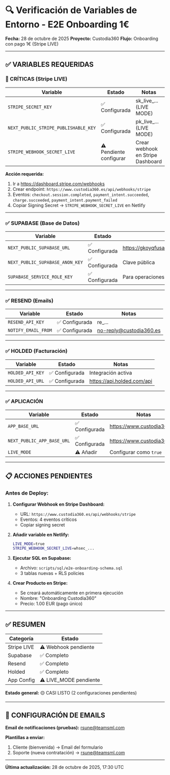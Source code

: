 # 🔍 Verificación de Variables de Entorno - E2E Onboarding 1€

**Fecha:** 28 de octubre de 2025
**Proyecto:** Custodia360
**Flujo:** Onboarding con pago 1€ (Stripe LIVE)

---

## ✅ VARIABLES REQUERIDAS

### 🔴 CRÍTICAS (Stripe LIVE)

| Variable | Estado | Notas |
|----------|--------|-------|
| `STRIPE_SECRET_KEY` | ✅ Configurada | sk_live_... (LIVE MODE) |
| `NEXT_PUBLIC_STRIPE_PUBLISHABLE_KEY` | ✅ Configurada | pk_live_... (LIVE MODE) |
| `STRIPE_WEBHOOK_SECRET_LIVE` | ⚠️ Pendiente configurar | Crear webhook en Stripe Dashboard |

**Acción requerida:**
1. Ir a https://dashboard.stripe.com/webhooks
2. Crear endpoint: `https://www.custodia360.es/api/webhooks/stripe`
3. Eventos: `checkout.session.completed`, `payment_intent.succeeded`, `charge.succeeded`, `payment_intent.payment_failed`
4. Copiar Signing Secret → `STRIPE_WEBHOOK_SECRET_LIVE` en Netlify

---

### ✅ SUPABASE (Base de Datos)

| Variable | Estado | Notas |
|----------|--------|-------|
| `NEXT_PUBLIC_SUPABASE_URL` | ✅ Configurada | https://gkoyqfusawhnobvkoijc.supabase.co |
| `NEXT_PUBLIC_SUPABASE_ANON_KEY` | ✅ Configurada | Clave pública |
| `SUPABASE_SERVICE_ROLE_KEY` | ✅ Configurada | Para operaciones server-side |

---

### ✅ RESEND (Emails)

| Variable | Estado | Notas |
|----------|--------|-------|
| `RESEND_API_KEY` | ✅ Configurada | re_... |
| `NOTIFY_EMAIL_FROM` | ✅ Configurada | no-reply@custodia360.es |

---

### ✅ HOLDED (Facturación)

| Variable | Estado | Notas |
|----------|--------|-------|
| `HOLDED_API_KEY` | ✅ Configurada | Integración activa |
| `HOLDED_API_URL` | ✅ Configurada | https://api.holded.com/api |

---

### ✅ APLICACIÓN

| Variable | Estado | Notas |
|----------|--------|-------|
| `APP_BASE_URL` | ✅ Configurada | https://www.custodia360.es |
| `NEXT_PUBLIC_APP_BASE_URL` | ✅ Configurada | https://www.custodia360.es |
| `LIVE_MODE` | ⚠️ Añadir | Configurar como `true` |

---

## 📋 ACCIONES PENDIENTES

### Antes de Deploy:

1. **Configurar Webhook en Stripe Dashboard:**
   - URL: `https://www.custodia360.es/api/webhooks/stripe`
   - Eventos: 4 eventos críticos
   - Copiar signing secret

2. **Añadir variable en Netlify:**
   ```bash
   LIVE_MODE=true
   STRIPE_WEBHOOK_SECRET_LIVE=whsec_...
   ```

3. **Ejecutar SQL en Supabase:**
   - Archivo: `scripts/sql/e2e-onboarding-schema.sql`
   - 3 tablas nuevas + RLS policies

4. **Crear Producto en Stripe:**
   - Se creará automáticamente en primera ejecución
   - Nombre: "Onboarding Custodia360"
   - Precio: 1.00 EUR (pago único)

---

## ✅ RESUMEN

| Categoría | Estado |
|-----------|--------|
| Stripe LIVE | ⚠️ Webhook pendiente |
| Supabase | ✅ Completo |
| Resend | ✅ Completo |
| Holded | ✅ Completo |
| App Config | ⚠️ LIVE_MODE pendiente |

**Estado general:** 🟡 CASI LISTO (2 configuraciones pendientes)

---

## 📧 CONFIGURACIÓN DE EMAILS

**Email de notificaciones (pruebas):** rsune@teamsml.com

**Plantillas a enviar:**
1. Cliente (bienvenida) → Email del formulario
2. Soporte (nueva contratación) → rsune@teamsml.com

---

**Última actualización:** 28 de octubre de 2025, 17:30 UTC
